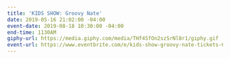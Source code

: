 ```yaml
---
title: 'KIDS SHOW: Groovy Nate'
date: 2019-05-16 21:02:00 -04:00
event-date: 2019-08-18 10:30:00 -04:00
end-time: 1130AM
giphy-url: https://media.giphy.com/media/THf4SfOn2szSrNl8r1/giphy.gif
event-url: https://www.eventbrite.com/e/kids-show-groovy-nate-tickets-62026923197
---
```


